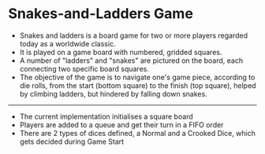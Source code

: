 # Snakes-and-Ladders Game

- Snakes and ladders is a board game for two or more players regarded today as a worldwide classic.
- It is played on a game board with numbered, gridded squares. 
- A number of "ladders" and "snakes" are pictured on the board, each connecting two specific board squares. 
- The objective of the game is to navigate one's game piece, according to die rolls, from the start (bottom square) to the finish (top square), helped by climbing ladders, but hindered by falling down snakes.

------- 

- The current implementation initialises a square board
- Players are added to a queue and get their turn in a FIFO order
- There are 2 types of dices defined, a Normal and a Crooked Dice, which gets decided during Game Start